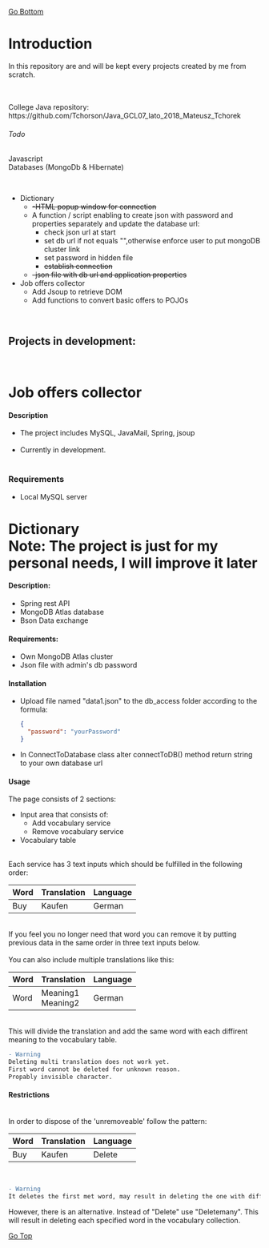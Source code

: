 [Go Bottom](#GoBottom)
<a name="GoTop"></a>

# Introduction 
In this repository are and will be kept every projects created by me from scratch. 


<br/>
<br/>
College Java repository:<br/>
https://github.com/Tchorson/Java_GCL07_lato_2018_Mateusz_Tchorek <br /> 


###### Todo 
Javascript <br /> 
Databases (MongoDb & Hibernate) <br /> 

<br/>

- Dictionary <br/>
	- ~~-HTML popup window for connection~~ <br>
	- A function / script enabling to create json with password and properties separately and update the database url: <br>
		- check json url at start <br>
		- set db url if not equals "",otherwise enforce user to put mongoDB cluster link<br>
		- set password in hidden file <br>
		- ~~establish connection~~ <br>
	- ~~-json file with db url and application properties~~  <br>
- Job offers collector <br/>
	- Add Jsoup to retrieve DOM  <br/>
	- Add functions to convert basic offers to POJOs  <br/>
	
<br>

## Projects in development:
<br/>

Job offers collector
======

#### Description
<ul>
	<li>The project includes MySQL, JavaMail, Spring, jsoup </li><br /> 
	<li>Currently in development. </li><br/> 
</ul>

### Requirements

<ul>
	<li>Local MySQL server</li>
</ul>

Dictionary <br>
Note: The project is just for my personal needs, I will improve it later
======

#### Description:

<ul>
	<li>Spring rest API </li>
	<li>MongoDB Atlas database </li>
	<li>Bson Data exchange </li>
</ul>

#### Requirements:
<ul>
	<li> Own MongoDB Atlas cluster </li>
	<li> Json file with admin's db password </li>
</ul>

#### Installation
<ul> 
	<li>Upload file named "data1.json" to the db_access folder according to the formula: <br/> </li>

```json
{
  "password": "yourPassword"
}
```

<li> In ConnectToDatabase class alter connectToDB() method return string to your own database url <br/></li>
</ul>

#### Usage
The page consists of 2 sections: <br/>
- Input area that consists of:<br/>
	- Add vocabulary service <br/>
	- Remove vocabulary service <br/>
- Vocabulary table
<br/>
Each service has 3 text inputs which should be fulfilled in the following order: 


| Word  | Translation | Language |
| ----- | ----------- | -------- |
| Buy   | Kaufen      | German   |

<br/>
If you feel you no longer need that word you can remove it by putting previous data in the same order in three text inputs below.  

<br/>

<br>
You can also include multiple translations like this: <br/> 

| Word  | Translation      | Language |
| ----- | ---------------- | -------- |
| Word  | Meaning1 <br> Meaning2	   | German   |


<br/>
This will divide the translation and add the same word with each diffirent meaning to the vocabulary table.<br/>

```diff
- Warning 
Deleting multi translation does not work yet. 
First word cannot be deleted for unknown reason.
Propably invisible character.
```


#### Restrictions
<a name="GoBottom"></a>
<br/>
In order to dispose of the 'unremoveable' follow the pattern: <br/>

| Word  | Translation | Language |
| ----- | ----------- | -------- |
| Buy   | Kaufen      | Delete   |

<br/>

```diff
- Warning
It deletes the first met word, may result in deleting the one with diffirent translation. Needs to be fixed. 
```

However, there is an alternative. Instead of "Delete" use "Deletemany".
This will result in deleting each specified word in the vocabulary collection.

<a name="GoBottom"></a>
[Go Top](#GoTop)
